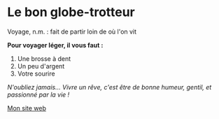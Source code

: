 # Le bon globe-trotteur

Voyage, n.m.
: fait de partir loin de où l'on vit


**Pour voyager léger, il vous faut :**

1. Une brosse à dent
2. Un peu d'argent
3. Votre sourire

*N'oubliez jamais... Vivre un rêve, c'est être de bonne humeur, gentil, et passionné par la vie !*


[Mon site web](https://www.unige.ch/)

[^1]: Créé par LaGlobeTrotteuse, *Copyright 2019*
